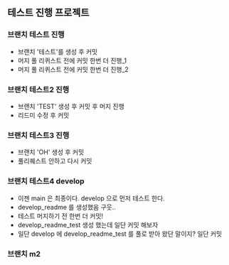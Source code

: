 ## 테스트 진행 프로젝트

### 브랜치 테스트 진행
* 브랜치 '테스트'를 생성 후 커밋
* 머지 풀 리퀴스트 전에 커밋 한번 더 진행_1
* 머지 풀 리퀴스트 전에 커밋 한번 더 진행_2


### 브랜치 테스트2 진행
* 브랜치 'TEST' 생성 후 커밋 후 머지 진행
* 리드미 수정 후 커밋

### 브랜치 테스트3 진행
* 브랜치 'OH' 생성 후 커밋
* 풀리퀘스트 안하고 다시 커밋

### 브랜치 테스트4 develop
* 이젠 main 은 최종이다. develop 으로 먼저 테스트 한다. 
* develop_readme 를 생성했음 구웃..
* 테스트 머지하기 전 한번 더 커밋!
* develop_readme_test 생성 했는데 일단 커밋 해보자
* 일단 develop 에 develop_readme_test 를 풀로 받아 왔단 말이지? 일단 커밋


### 브랜치 m2